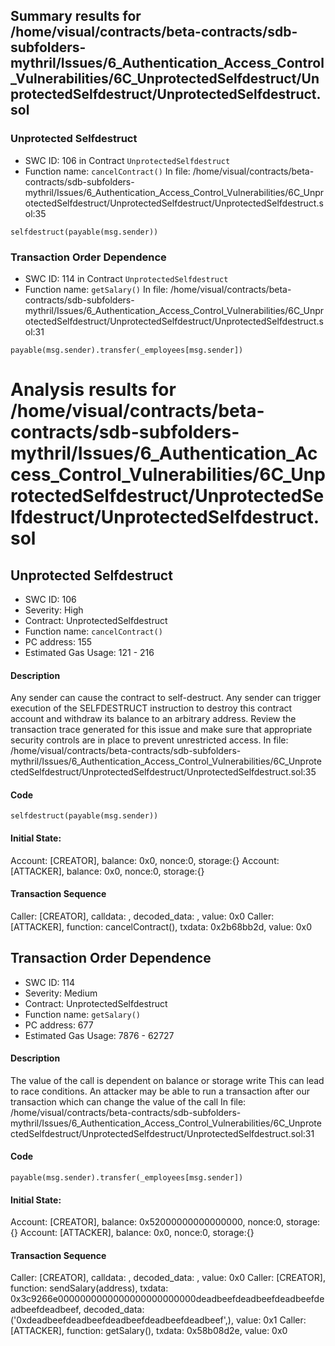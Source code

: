 ## Summary results for /home/visual/contracts/beta-contracts/sdb-subfolders-mythril/Issues/6_Authentication_Access_Control_Vulnerabilities/6C_UnprotectedSelfdestruct/UnprotectedSelfdestruct/UnprotectedSelfdestruct.sol
### Unprotected Selfdestruct
- SWC ID: 106 in Contract `UnprotectedSelfdestruct`
- Function name: `cancelContract()`
In file: /home/visual/contracts/beta-contracts/sdb-subfolders-mythril/Issues/6_Authentication_Access_Control_Vulnerabilities/6C_UnprotectedSelfdestruct/UnprotectedSelfdestruct/UnprotectedSelfdestruct.sol:35
```
selfdestruct(payable(msg.sender))
```
### Transaction Order Dependence
- SWC ID: 114 in Contract `UnprotectedSelfdestruct`
- Function name: `getSalary()`
In file: /home/visual/contracts/beta-contracts/sdb-subfolders-mythril/Issues/6_Authentication_Access_Control_Vulnerabilities/6C_UnprotectedSelfdestruct/UnprotectedSelfdestruct/UnprotectedSelfdestruct.sol:31
```
payable(msg.sender).transfer(_employees[msg.sender])
```
# Analysis results for /home/visual/contracts/beta-contracts/sdb-subfolders-mythril/Issues/6_Authentication_Access_Control_Vulnerabilities/6C_UnprotectedSelfdestruct/UnprotectedSelfdestruct/UnprotectedSelfdestruct.sol

## Unprotected Selfdestruct
- SWC ID: 106
- Severity: High
- Contract: UnprotectedSelfdestruct
- Function name: `cancelContract()`
- PC address: 155
- Estimated Gas Usage: 121 - 216

#### Description

Any sender can cause the contract to self-destruct.
Any sender can trigger execution of the SELFDESTRUCT instruction to destroy this contract account and withdraw its balance to an arbitrary address. Review the transaction trace generated for this issue and make sure that appropriate security controls are in place to prevent unrestricted access.
In file: /home/visual/contracts/beta-contracts/sdb-subfolders-mythril/Issues/6_Authentication_Access_Control_Vulnerabilities/6C_UnprotectedSelfdestruct/UnprotectedSelfdestruct/UnprotectedSelfdestruct.sol:35

#### Code

```
selfdestruct(payable(msg.sender))
```

#### Initial State:

Account: [CREATOR], balance: 0x0, nonce:0, storage:{}
Account: [ATTACKER], balance: 0x0, nonce:0, storage:{}

#### Transaction Sequence

Caller: [CREATOR], calldata: , decoded_data: , value: 0x0
Caller: [ATTACKER], function: cancelContract(), txdata: 0x2b68bb2d, value: 0x0


## Transaction Order Dependence
- SWC ID: 114
- Severity: Medium
- Contract: UnprotectedSelfdestruct
- Function name: `getSalary()`
- PC address: 677
- Estimated Gas Usage: 7876 - 62727

#### Description

The value of the call is dependent on balance or storage write
This can lead to race conditions. An attacker may be able to run a transaction after our transaction which can change the value of the call
In file: /home/visual/contracts/beta-contracts/sdb-subfolders-mythril/Issues/6_Authentication_Access_Control_Vulnerabilities/6C_UnprotectedSelfdestruct/UnprotectedSelfdestruct/UnprotectedSelfdestruct.sol:31

#### Code

```
payable(msg.sender).transfer(_employees[msg.sender])
```

#### Initial State:

Account: [CREATOR], balance: 0x52000000000000000, nonce:0, storage:{}
Account: [ATTACKER], balance: 0x0, nonce:0, storage:{}

#### Transaction Sequence

Caller: [CREATOR], calldata: , decoded_data: , value: 0x0
Caller: [CREATOR], function: sendSalary(address), txdata: 0x3c9266e0000000000000000000000000deadbeefdeadbeefdeadbeefdeadbeefdeadbeef, decoded_data: ('0xdeadbeefdeadbeefdeadbeefdeadbeefdeadbeef',), value: 0x1
Caller: [ATTACKER], function: getSalary(), txdata: 0x58b08d2e, value: 0x0


